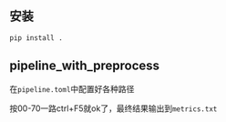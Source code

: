 ## 安装

```
pip install .
```

## pipeline_with_preprocess

在`pipeline.toml`中配置好各种路径

按00-70一路ctrl+F5就ok了，最终结果输出到`metrics.txt`
